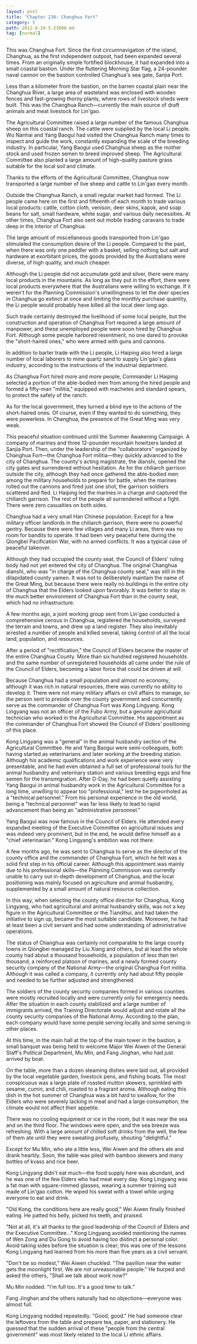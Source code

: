 ```yaml
---
layout: post
title: "Chapter 236: Changhua Fort"
category: 5
path: 2012-8-20-5-23600.md
tag: [normal]
---
```


This was Changhua Fort. Since the first circumnavigation of the island, Changhua, as the first independent outpost, had been expanded several times. From an originally simple fortified blockhouse, it had expanded into a small coastal bastion. Under the fluttering Morning Star flag, a 24-pounder naval cannon on the bastion controlled Changhua's sea gate, Sanjia Port.

Less than a kilometer from the bastion, on the barren coastal plain near the Changhua River, a large area of wasteland was enclosed with wooden fences and fast-growing thorny plants, where rows of livestock sheds were built. This was the Changhua Ranch—currently the main source of draft animals and meat livestock for Lin'gao.

The Agricultural Committee raised a large number of the famous Changhua sheep on this coastal ranch. The cattle were supplied by the local Li people. Wu Nanhai and Yang Baogui had visited the Changhua Ranch many times to inspect and guide the work, constantly expanding the scale of the breeding industry. In particular, Yang Baogui used Changhua sheep as the mother stock and used frozen semen to breed improved sheep. The Agricultural Committee also planted a large amount of high-quality pasture grass suitable for the local soil and climate.

Thanks to the efforts of the Agricultural Committee, Changhua now transported a large number of live sheep and cattle to Lin'gao every month.

Outside the Changhua Ranch, a small regular market had formed. The Li people came here on the first and fifteenth of each month to trade various local products: cattle, cotton cloth, venison, deer skins, kapok, and soap beans for salt, small hardware, white sugar, and various daily necessities. At other times, Changhua Fort also sent out mobile trading caravans to trade deep in the interior of Changhua.

The large amount of miscellaneous goods transported from Lin'gao stimulated the consumption desire of the Li people. Compared to the past, when there was only one peddler with a basket, selling nothing but salt and hardware at exorbitant prices, the goods provided by the Australians were diverse, of high quality, and much cheaper.

Although the Li people did not accumulate gold and silver, there were many local products in the mountains. As long as they put in the effort, there were local products everywhere that the Australians were willing to exchange. If it weren't for the Planning Commission's unwillingness to let the deer species in Changhua go extinct at once and limiting the monthly purchase quantity, the Li people would probably have killed all the local deer long ago.

Such trade certainly destroyed the livelihood of some local people, but the construction and operation of Changhua Fort required a large amount of manpower, and these unemployed people were soon hired by Changhua Fort. Although some people harbored resentment, no one dared to provoke the "short-haired ones," who were armed with guns and cannons.

In addition to barter trade with the Li people, Li Haiping also hired a large number of local laborers to mine quartz sand to supply Lin'gao's glass industry, according to the instructions of the industrial department.

As Changhua Fort hired more and more people, Commander Li Haiping selected a portion of the able-bodied men from among the hired people and formed a fifty-man "militia," equipped with machetes and standard spears, to protect the safety of the ranch.

As for the local government, they turned a blind eye to the actions of the short-haired ones. Of course, even if they wanted to do something, they were powerless. In Changhua, the presence of the Great Ming was very weak.

This peaceful situation continued until the Summer Awakening Campaign. A company of marines and three 12-pounder mountain howitzers landed at Sanjia Port. Then, under the leadership of the "collaborators" organized by Changhua Fort—the Changhua Fort militia—they quickly advanced to the city of Changhua. The county's acting magistrate, the dianshi, opened the city gates and surrendered without hesitation. As for the chiliarch garrison outside the city, although they had once gathered the able-bodied men among the military households to prepare for battle, when the marines rolled out the cannons and fired just one shot, the garrison soldiers scattered and fled. Li Haiping led the marines in a charge and captured the chiliarch garrison. The rest of the people all surrendered without a fight. There were zero casualties on both sides.

Changhua had a very small Han Chinese population. Except for a few military officer landlords in the chiliarch garrison, there were no powerful gentry. Because there were few villages and many Li areas, there was no room for bandits to operate. It had been very peaceful here during the Qiongbei Pacification War, with no armed conflicts. It was a typical case of peaceful takeover.

Although they had occupied the county seat, the Council of Elders' ruling body had not yet entered the city of Changhua. The original Changhua dianshi, who was "in charge of the Changhua county seal," was still in the dilapidated county yamen. It was not to deliberately maintain the name of the Great Ming, but because there were really no buildings in the entire city of Changhua that the Elders looked upon favorably. It was better to stay in the much better environment of Changhua Fort than in the county seat, which had no infrastructure.

A few months ago, a joint working group sent from Lin'gao conducted a comprehensive census in Changhua, registered the households, surveyed the terrain and towns, and drew up a land register. They also inevitably arrested a number of people and killed several, taking control of all the local land, population, and resources.

After a period of "rectification," the Council of Elders became the master of the entire Changhua County. More than six hundred registered households and the same number of unregistered households all came under the rule of the Council of Elders, becoming a labor force that could be driven at will.

Because Changhua had a small population and almost no economy, although it was rich in natural resources, there was currently no ability to develop it. There were not many military affairs or civil affairs to manage, so the person sent to preside over the county government and concurrently serve as the commander of Changhua Fort was Kong Lingyang. Kong Lingyang was not an officer of the Fubo Army, but a genuine agricultural technician who worked in the Agricultural Committee. His appointment as the commander of Changhua Fort showed the Council of Elders' positioning of this place.

Kong Lingyang was a "general" in the animal husbandry section of the Agricultural Committee. He and Yang Baogui were semi-colleagues, both having started as veterinarians and later working at the breeding station. Although his academic qualifications and work experience were very presentable, and he had even obtained a full set of professional tools for the animal husbandry and veterinary station and various breeding eggs and fine semen for the transmigration. After D-Day, he had been quietly assisting Yang Baogui in animal husbandry work in the Agricultural Committee for a long time, unwilling to appear too "professional," lest he be pigeonholed as a "technical personnel." From his personal experience in the old world, being a "technical personnel" was far less likely to lead to rapid advancement than being an "administrative personnel."

Yang Baogui was now famous in the Council of Elders. He attended every expanded meeting of the Executive Committee on agricultural issues and was indeed very prominent, but in the end, he would define himself as a "chief veterinarian." Kong Lingyang's ambition was not there.

A few months ago, he was sent to Changhua to serve as the director of the county office and the commander of Changhua Fort, which he felt was a solid first step in his official career. Although this appointment was mainly due to his professional skills—the Planning Commission was currently unable to carry out in-depth development of Changhua, and the local positioning was mainly focused on agriculture and animal husbandry, supplemented by a small amount of natural resource collection.

In this way, when selecting the county office director for Changhua, Kong Lingyang, who had agricultural and animal husbandry skills, was not a key figure in the Agricultural Committee or the Tiandihui, and had taken the initiative to sign up, became the most suitable candidate. Moreover, he had at least been a civil servant and had some understanding of administrative operations.

The status of Changhua was certainly not comparable to the large county towns in Qiongbei managed by Liu Xiang and others, but at least the whole county had about a thousand households, a population of less than ten thousand, a reinforced platoon of marines, and a newly formed county security company of the National Army—the original Changhua Fort militia. Although it was called a company, it currently only had about fifty people and needed to be further adjusted and strengthened.

The soldiers of the county security companies formed in various counties were mostly recruited locally and were currently only for emergency needs. After the situation in each county stabilized and a large number of immigrants arrived, the Training Directorate would adjust and rotate all the county security companies of the National Army. According to the plan, each company would have some people serving locally and some serving in other places.

At this time, in the main hall at the top of the main tower in the bastion, a small banquet was being held to welcome Major Wei Aiwen of the General Staff's Political Department, Mu Min, and Fang Jinghan, who had just arrived by boat.

On the table, more than a dozen steaming dishes were laid out, all provided by the local vegetable garden, livestock pens, and fishing boats. The most conspicuous was a large plate of roasted mutton skewers, sprinkled with sesame, cumin, and chili, roasted to a fragrant aroma. Although eating this dish in the hot summer of Changhua was a bit hard to swallow, for the Elders who were severely lacking in meat and had a large consumption, the climate would not affect their appetite.

There was no cooling equipment or ice in the room, but it was near the sea and on the third floor. The windows were open, and the sea breeze was refreshing. With a large amount of chilled soft drinks from the well, the few of them ate until they were sweating profusely, shouting "delightful."

Except for Mu Min, who ate a little less, Wei Aiwen and the others ate and drank heartily. Soon, the table was piled with bamboo skewers and many bottles of kvass and rice beer.

Kong Lingyang didn't eat much—the food supply here was abundant, and he was one of the few Elders who had meat every day. Kong Lingyang was a fat man with square-rimmed glasses, wearing a summer training suit made of Lin'gao cotton. He wiped his sweat with a towel while urging everyone to eat and drink.

"Old Kong, the conditions here are really good," Wei Aiwen finally finished eating. He patted his belly, picked his teeth, and praised.

"Not at all, it's all thanks to the good leadership of the Council of Elders and the Executive Committee..." Kong Lingyang avoided mentioning the names of Wen Zong and Du Gong to avoid having too distinct a personal color. Avoid taking sides before the situation is clear; this was one of the lessons Kong Lingyang had learned from his more than five years as a civil servant.

"Don't be so modest," Wei Aiwen chuckled. "The pavilion near the water gets the moonlight first. We are not unreasonable people." He burped and asked the others, "Shall we talk about work now?"

Mu Min nodded. "I'm full too. It's a good time to talk."

Fang Jinghan and the others naturally had no objections—everyone was almost full.

Kong Lingyang nodded repeatedly. "Good, good." He had someone clear the leftovers from the table and prepare tea, paper, and stationery. He guessed that the sudden arrival of these "people from the central government" was most likely related to the local Li ethnic affairs.